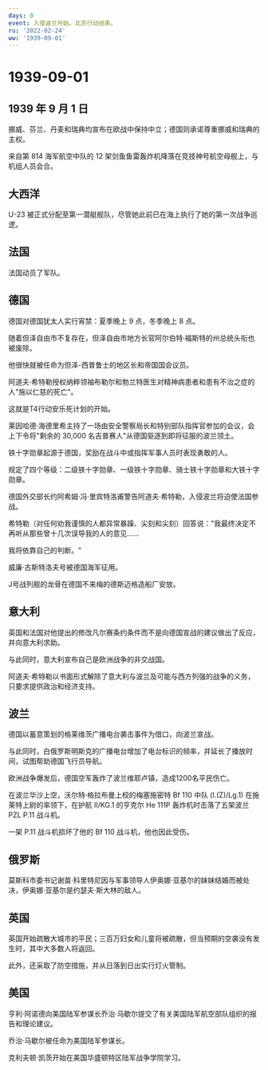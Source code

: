 ```yaml
---
days: 0
event: 入侵波兰开始。北京行动结束。
ru: '2022-02-24'
ww: '1939-09-01'
---
```


# 1939-09-01

## 1939 年 9 月 1 日

挪威、芬兰、丹麦和瑞典均宣布在欧战中保持中立；德国则承诺尊重挪威和瑞典的主权。

来自第 814 海军航空中队的 12
架剑鱼鱼雷轰炸机降落在竞技神号航空母舰上，与机组人员会合。

## 大西洋

U-23
被正式分配至第一潜艇舰队，尽管她此前已在海上执行了她的第一次战争巡逻。

## 法国

法国动员了军队。

## 德国

德国对德国犹太人实行宵禁：夏季晚上 9 点，冬季晚上 8 点。

随着但泽自由市不复存在，但泽自由市地方长官阿尔伯特·福斯特的州总统头衔也被废除。

他很快就被任命为但泽-西普鲁士的地区长和帝国国会议员。

阿道夫·希特勒授权纳粹领袖布勒尔和勃兰特医生对精神病患者和患有不治之症的人"施以仁慈的死亡"。

这就是T4行动安乐死计划的开始。

莱因哈德·海德里希主持了一场由安全警察局长和特别部队指挥官参加的会议，会上下令将"剩余的
30,000 名吉普赛人"从德国驱逐到即将征服的波兰领土。

铁十字勋章起源于德国，奖励在战斗中或指挥军事人员时表现勇敢的人。

规定了四个等级：二级铁十字勋章、一级铁十字勋章、骑士铁十字勋章和大铁十字勋章。

德国外交部长约阿希姆·冯·里宾特洛甫警告阿道夫·希特勒，入侵波兰将迫使法国参战。

希特勒（对任何劝我谨慎的人都异常暴躁、尖刻和尖刻）回答说："我最终决定不再听从那些曾十几次误导我的人的意见\...\...

我将依靠自己的判断。"

威廉·古斯特洛夫号被德国海军征用。

J号战列舰的龙骨在德国不来梅的德斯迈格造船厂安放。

## 意大利

英国和法国对他提出的修改凡尔赛条约条件而不是向德国宣战的建议做出了反应，并向意大利求助。

与此同时，意大利宣布自己是欧洲战争的非交战国。

阿道夫·希特勒以书面形式解除了意大利与波兰及可能与西方列强的战争的义务，只要求提供政治和经济支持。

## 波兰

德国以蓄意策划的格莱维茨广播电台袭击事件为借口，向波兰宣战。

与此同时，白俄罗斯明斯克的广播电台增加了电台标识的频率，并延长了播放时间，试图帮助德国飞行员导航。

欧洲战争爆发后，德国空军轰炸了波兰维耶卢镇，造成1200名平民伤亡。

在波兰华沙上空，沃尔特·格拉布曼上校的梅塞施密特 Bf 110 中队 (I.(Z)/Lg.1)
在施莱特上尉的率领下，在护航 II/KG.1 的亨克尔 He 111P
轰炸机时击落了五架波兰 PZL P.11 战斗机。

一架 P.11 战斗机损坏了他的 Bf 110 战斗机，他也因此受伤。

## 俄罗斯

莫斯科市委书记谢苗·科里特尼因与军事领导人伊奥娜·亚基尔的妹妹结婚而被处决，伊奥娜·亚基尔是约瑟夫·斯大林的敌人。

## 英国

英国开始疏散大城市的平民；三百万妇女和儿童将被疏散，但当预期的空袭没有发生时，其中大多数人将返回。

此外，还采取了防空措施，并从日落到日出实行灯火管制。

## 美国

亨利·阿诺德向美国陆军参谋长乔治·马歇尔提交了有关美国陆军航空部队组织的报告和理论建议。

乔治·马歇尔被任命为美国陆军参谋长。

克利夫顿·凯茨开始在美国华盛顿特区陆军战争学院学习。